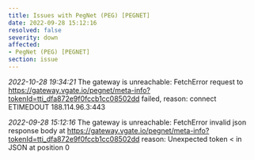 ```yaml
---
title: Issues with PegNet (PEG) [PEGNET]
date: 2022-09-28 15:12:16
resolved: false
severity: down
affected:
- PegNet (PEG) [PEGNET]
section: issue
---
```


*2022-10-28 19:34:21* The gateway is unreachable: FetchError request to https://gateway.vgate.io/pegnet/meta-info?tokenId=tti_dfa872e9f0fccb1cc08502dd failed, reason: connect ETIMEDOUT 188.114.96.3:443

*2022-09-28 15:12:16* The gateway is unreachable: FetchError invalid json response body at https://gateway.vgate.io/pegnet/meta-info?tokenId=tti_dfa872e9f0fccb1cc08502dd reason: Unexpected token < in JSON at position 0